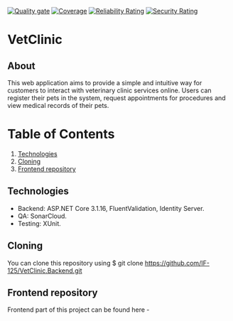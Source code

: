 [![Quality gate](https://sonarcloud.io/api/project_badges/quality_gate?project=IF-125_VetClinic.Backend)](https://sonarcloud.io/dashboard?id=IF-125_VetClinic.Backend)
[![Coverage](https://sonarcloud.io/api/project_badges/measure?project=IF-125_VetClinic.Backend&metric=coverage)](https://sonarcloud.io/dashboard?id=IF-125_VetClinic.Backend)
[![Reliability Rating](https://sonarcloud.io/api/project_badges/measure?project=IF-125_VetClinic.Backend&metric=reliability_rating)](https://sonarcloud.io/dashboard?id=IF-125_VetClinic.Backend)
[![Security Rating](https://sonarcloud.io/api/project_badges/measure?project=IF-125_VetClinic.Backend&metric=security_rating)](https://sonarcloud.io/dashboard?id=IF-125_VetClinic.Backend)
# VetClinic
## About
This web application aims to provide a simple and intuitive way for customers to interact with veterinary clinic services online. Users can register their pets in the system, request appointments for procedures and view medical records of their pets.
# Table of Contents
1. [Technologies](#technologies)
2. [Cloning](#cloning)
3. [Frontend repository](#frontend-repository)
## Technologies
- Backend: ASP.NET Core 3.1.16, FluentValidation, Identity Server.
- QA: SonarCloud.
- Testing: XUnit.
## Cloning
You can clone this repository using $ git clone https://github.com/IF-125/VetClinic.Backend.git
## Frontend repository
Frontend part of this project can be found here - 
